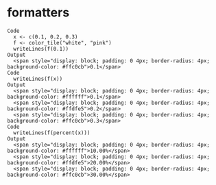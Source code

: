 # formatters

    Code
      x <- c(0.1, 0.2, 0.3)
      f <- color_tile("white", "pink")
      writeLines(f(0.1))
    Output
      <span style="display: block; padding: 0 4px; border-radius: 4px; background-color: #ffc0cb">0.1</span>
    Code
      writeLines(f(x))
    Output
      <span style="display: block; padding: 0 4px; border-radius: 4px; background-color: #ffffff">0.1</span>
      <span style="display: block; padding: 0 4px; border-radius: 4px; background-color: #ffdfe5">0.2</span>
      <span style="display: block; padding: 0 4px; border-radius: 4px; background-color: #ffc0cb">0.3</span>
    Code
      writeLines(f(percent(x)))
    Output
      <span style="display: block; padding: 0 4px; border-radius: 4px; background-color: #ffffff">10.00%</span>
      <span style="display: block; padding: 0 4px; border-radius: 4px; background-color: #ffdfe5">20.00%</span>
      <span style="display: block; padding: 0 4px; border-radius: 4px; background-color: #ffc0cb">30.00%</span>

